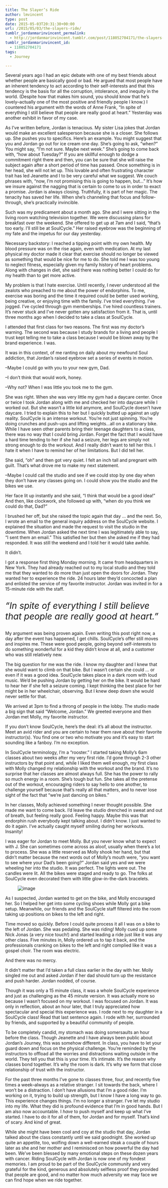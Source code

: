```yaml
---
title: The Slayer’s Ride
author: lmvincent
type: post
date: 2015-05-03T20:31:30+00:00
url: /2015/05/03/the-slayers-ride/
tumblr_jordanmarinvincent_permalink:
  - http://jordanmarinvincent.tumblr.com/post/118052704171/the-slayers-ride
tumblr_jordanmarinvincent_id:
  - 118052704171
tags:
  - Journey

---
```

Several years ago I had an epic debate with one of my best friends about whether people are basically good or bad. He argued that most people have an inherent tendency to act according to their self-interests and that this tendency is the basis for all the corruption, intolerance, and inequity in the world. (Despite how that makes him sound, you should know that he’s lovely–actually one of the most positive and friendly people I know.) I countered his argument with the words of Anne Frank, “In spite of everything I still believe that people are really good at heart.” Yesterday was another exhibit in favor of my case.<!--more-->

As I’ve written before, Jordan is tenacious. My sister Lisa jokes that Jordan would make an excellent salesperson because she is a closer. She follows up. She pushes you to specifics. Here’s an example. You might suggest that you and Jordan go out for ice cream one day. She’s going to ask, “when?” You might say, “I’m not sure. Maybe next week.” She’s going to come back with, “how about Tuesday?” If you are skillful enough to dodge a commitment right there and then, you can be sure that she will raise the subject again after a short period of time has passed. Once something is in her head, she will not let up. This lovable and often frustrating character trait has led Jeanette and I to be very careful what we suggest. We couch phrases with, “now, I’m not promising this is going to happen, but…” It’s how we insure against the nagging that is certain to come to us in order to exact a promise. Jordan is always closing. Truthfully, it is part of her magic. The tenacity has saved her life. When she’s channeling that focus and follow-through, she’s practically invincible.

Such was my predicament about a month ago. She and I were sitting in the living room watching television together. We were discussing plans for breakfast over the weekend. She offered to get up at 7am and I said, “that’s too early. I’ll still be at SoulCycle.” Her raised eyebrow was the beginning of my fate and the impetus for our day yesterday.

Necessary backstory: I reached a tipping point with my own health. My blood pressure was on the rise again, even with medication. At my last physical my doctor made it clear that exercise should no longer be viewed as something that would be nice for me to do. She told me I was too young to neglect fitness, especially given my family history of heart problems. Along with changes in diet, she said there was nothing better I could do for my health than to get more active.

My problem is that I hate exercise. Until recently, I never understood all the zealots who preached to me about the power of endorphins. To me, exercise was boring and the time it required could be better used working, being creative, or enjoying time with the family. I’ve tried everything. I’ve jogged. I’ve cycled through gym memberships. I’ve hired countless trainers. It’s never stuck and I’ve never gotten any satisfaction from it. That is, until three months ago when I decided to take a class at SoulCycle.

I attended that first class for two reasons. The first was my doctor’s warning. The second was because I study brands for a living and people I trust kept telling me to take a class because I would be blown away by the brand experience. I was.

It was in this context, of me ranting on daily about my newfound Soul addiction, that Jordan’s raised eyebrow set a series of events in motion.

–Maybe I could go with you to your new gym, Dad.

–I don’t think that would work, honey.

–Why not? When I was little you took me to the gym.

She was right. When she was very little my gym had a daycare center. Once or twice I took Jordan along with me and checked her into daycare while I worked out. But she wasn’t a little kid anymore, and SoulCycle doesn’t have daycare. I tried to explain this to her but I quickly butted up against an ugly reality. SoulCycle is an intense workout. You’re not just spinning. You’re doing crunches and push-ups and lifting weights…all on a stationary bike. While I have seen other parents bring their teenage daughters to a class, there was no way that I could bring Jordan. Forget the fact that I would have a hard time tending to her if she had a seizure, her legs are simply not strong enough to do the workout. And I really didn’t want to tell her this. I hate it when I have to remind her of her limitations. But I did tell her.

She said, “oh” and then got very quiet. I felt an inch tall and pregnant with guilt. That’s what drove me to make my next statement.

–Maybe I could call the studio and see if we could stop by one day when they don’t have any classes going on. I could show you the studio and the bikes we use.

Her face lit up instantly and she said, “I think that would be a good idea!” And then, like clockwork, she followed up with, “when do you think we could do that, Dad?”

I brushed her off, but she raised the topic again that day … and the next. So, I wrote an email to the general inquiry address on the SoulCycle website. I explained the situation and made the request to visit the studio in the downtime. When Jordan asked the next time I was legitimately able to say, “I sent them an email.” This satisfied her but then she asked me if they had responded. It was still the weekend and I told her it would take awhile.

It didn’t.

I got a response first thing Monday morning. It came from headquarters in New York. They had already reached out to my local studio and they told me that they wanted to do more than just open the doors for Jordan. They wanted her to experience the ride. 24 hours later they’d concocted a plan and enlisted the service of my favorite instructor. Jordan was invited in for a 15-minute ride with the staff.

<p style="font-size:2em;font-style:italic;">
  “In spite of everything I still believe that people are really good at heart.”
</p>

My argument was being proven again. Even writing this post right now, a day after the event has happened, I get chills. SoulCycle’s offer still moves and inspires me. These were good people, going beyond self-interests to do something wonderful for a kid they didn’t know at all, and a customer who was still relatively new.

The big question for me was the ride. I know my daughter and I knew that she would want to climb on that bike. But I wasn’t certain she could … or even if it was a good idea. SoulCycle takes place in a dark room with loud music. We’d be pushing Jordan by getting her on the bike. It would be hard to hear her if she felt a seizure coming. I kept thinking the best place for her might be in her wheelchair, observing. But I knew deep down she would never settle for that.

We arrived at 3pm to find a throng of people in the lobby. The studio made a big sign that said “Welcome, Jordan.” We greeted everyone and then Jordan met Molly, my favorite instructor.

If you don’t know SoulCycle, here’s the deal: it’s all about the instructor. Meet an avid rider and you are certain to hear them rave about their favorite instructor(s). You find one or two who motivate you and it’s easy to start sounding like a fanboy. I’m no exception.

In SoulCycle terminology, I’m a “rooster.” I started taking Molly’s 6am classes about two weeks after my very first ride. I’d gone through 2-3 other instructors by that point and, while I liked them well enough, my first class with Molly changed my relationship with the workout and the brand. It’s no surprise that her classes are almost always full. She has the power to rally so much energy in a room. She’s tough but fun. She takes all the pretense out of the workout, encouraging riders to say hello to one another, to challenge yourself because that’s really all that matters, and to never lose sight of the fact that “we’re just dancing on bikes.”

In her classes, Molly achieved something I never thought possible. She made me want to come back. I’d leave the studio drenched in sweat and out of breath, but feeling really good. Feeling happy. Maybe this was that endorphin rush everybody kept talking about. I didn’t know. I just wanted to do it again. I’ve actually caught myself smiling during her workouts. Insanity!

I was eager for Jordan to meet Molly. But you never know what to expect with J. She can sometimes come across as aloof, usually when there’s a lot to process. She was a little reserved as Molly shook her hand, but that didn’t matter because the next words out of Molly’s mouth were, “you want to see where your Dad’s been going?” Jordan said yes and we were wheeling her into the studio. It was perfect. The lights were out. The candles were lit. All the bikes were staged and ready to go. The folks at SoulCycle even decorated them with little glow-in-the-dark bracelets.<figure class="tmblr-full">

![image][1] </figure> 

As I suspected, Jordan wanted to get on the bike, and Molly encouraged her. So I helped her get into some cycling shoes while Molly got a bike setup. Meanwhile, our friends and the SoulCycle staff filtered into the room taking up positions on bikes to the left and right.

Time moved so quickly. Before I could quite process it all I was on a bike to the left of Jordan. She was pedaling. She was riding! Molly cued up some Nick Jonas (a very nice touch!) and started leading a ride just like it was any other class. Five minutes in, Molly ordered us to tap it back, and the professionals cranking on bikes to the left and right complied like it was a gospel choir. The room was electric.

And there was no mercy.

It didn’t matter that I’d taken a full class earlier in the day with her. Molly singled me out and asked Jordan if her dad should turn up the resistance and push harder. Jordan nodded, of course.

Though it was only a 15 minute class, it was a whole SoulCycle experience and just as challenging as the 45 minute version. It was actually more so because I wasn’t focused on my workout. I was focused on Jordan. It was only in reflection, about an hour later, that I truly appreciated how spectacular and special this experience was. I rode next to my daughter in a SoulCycle class! Read that last sentence again. I rode with her, surrounded by friends, and supported by a beautiful community of people.

To be completely candid, my stomach was doing somersaults an hour before the class. Though Jeanette and I have always been public about Jordan’s Journey, this was somehow different. In class, you have to let your guard down and focus on the physical challenge. You’re reminded by the instructors to offload all the worries and distractions waiting outside in the world. They tell you that this is your time. It’s intimate. It’s the reason why classes bond together. It’s why the room is dark. It’s why we form that close relationship of trust with the instructor.

For the past three months I’ve gone to classes three, four, and recently five times a week–always as a relative stranger. I sit towards the back, where I won’t be a distraction. I don’t have allusions that I’m a good rider. I’m working on it, trying to build up strength, but I know I have a long way to go. This experience changes things. I’m no longer a stranger. I’ve let my studio into my life. What they did is profound evidence that I’m in good hands. But I am also now accountable. I _have_ to push myself and keep up what I’ve started. I have to do it for all of them, for Jordan and for myself. That’s kind of scary. And kind of great.

While she might have been cool and coy at the studio that day, Jordan talked about the class constantly until we said goodnight. She worked up quite an appetite, too, wolfing down a well-earned steak a couple of hours later as she and her mother and I reminisced on how powerful the day had been. We’ve been blessed by many emotional steps on these dozen years with cancer. Riding SoulCycle with Jordan is now one of my fondest memories. I am proud to be part of the SoulCycle community and very grateful for the kind, generous and absolutely selfless proof they provided that people are good, and no matter how much adversity we may face we can find hope when we ride together.

 [1]: https://40.media.tumblr.com/107106adcf276b534c5b03483f385318/tumblr_inline_nnsjksnwhR1r5aaue_540.jpg